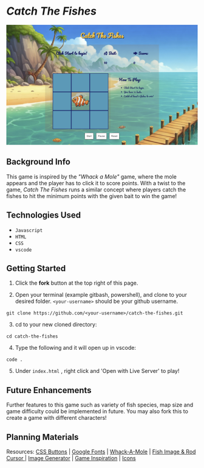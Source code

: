 # _Catch The Fishes_

![Game Screenshot](Game-Screenshot.jpg)

## Background Info

This game is inspired by the _"Whack a Mole"_ game, where the mole appears and the player has to click it to score points. With a twist to the game, _Catch The Fishes_ runs a similar concept where players catch the fishes to hit the minimum points with the given bait to win the game!

## Technologies Used

- `Javascript`
- `HTML`
- `CSS`
- `vscode`

## Getting Started

1. Click the **fork** button at the top right of this page.

2. Open your terminal (example gitbash, powershell), and clone to your desired folder.
   `<your-username>` should be your github username.

```
git clone https://github.com/<your-username>/catch-the-fishes.git
```

3. cd to your new cloned directory:

```
cd catch-the-fishes
```

4. Type the following and it will open up in vscode:

```
code .
```

5. Under `index.html` , right click and 'Open with Live Server' to play!

## Future Enhancements

Further features to this game such as variety of fish species, map size and game difficulty could be implemented in future. You may also fork this to create a game with different characters!

## Planning Materials

Resources:
[CSS Buttons](https://getcssscan.com/css-buttons-examples) | [Google Fonts](https://fonts.google.com/selection/embed) |
[Whack-A-Mole](https://www.codewithfaraz.com/content/391/create-a-whack-a-mole-game-with-html-css-and-javascript-step-by-step-guide) |
[Fish Image & Rod Cursor ](https://www.freepik.com/) |
[Image Generator](https://gemini.google.com/app) |
[Game Inspiration](https://www.calculators.org/games/whack-em-all/) | [Icons](https://fontawesome.com/)
